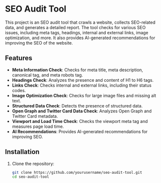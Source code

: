 # SEO Audit Tool

This project is an SEO audit tool that crawls a website, collects SEO-related data, and generates a detailed report. The tool checks for various SEO issues, including meta tags, headings, internal and external links, image optimization, and more. It also provides AI-generated recommendations for improving the SEO of the website.

## Features

- **Meta Information Check**: Checks for meta title, meta description, canonical tag, and meta robots tag.
- **Headings Check**: Analyzes the presence and content of H1 to H6 tags.
- **Links Check**: Checks internal and external links, including their status codes.
- **Image Optimization Check**: Checks for large image files and missing alt text.
- **Structured Data Check**: Detects the presence of structured data.
- **Open Graph and Twitter Card Data Check**: Analyzes Open Graph and Twitter Card metadata.
- **Viewport and Load Time Check**: Checks the viewport meta tag and measures page load time.
- **AI Recommendations**: Provides AI-generated recommendations for improving SEO.

## Installation

1. Clone the repository:
   ```bash
   git clone https://github.com/yourusername/seo-audit-tool.git
   cd seo-audit-tool